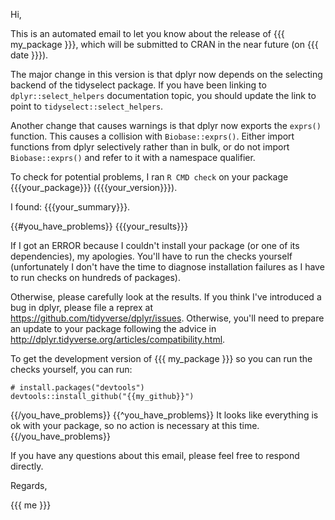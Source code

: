 Hi,

This is an automated email to let you know about the release of {{{ my_package }}}, which will be submitted to CRAN in the near future (on {{{ date }}}).

The major change in this version is that dplyr now depends on the selecting
backend of the tidyselect package. If you have been linking to
`dplyr::select_helpers` documentation topic, you should update the link to point
to `tidyselect::select_helpers`.

Another change that causes warnings is that dplyr now exports the `exprs()`
function. This causes a collision with `Biobase::exprs()`. Either import
functions from dplyr selectively rather than in bulk, or do not import
`Biobase::exprs()` and refer to it with a namespace qualifier.

To check for potential problems, I ran `R CMD check` on your package {{{your_package}}} ({{{your_version}}}).

I found: {{{your_summary}}}.

{{#you_have_problems}}
{{{your_results}}}

If I got an ERROR because I couldn't install your package (or one of its dependencies), my apologies. You'll have to run the checks yourself (unfortunately I don't have the time to diagnose installation failures as I have to run checks on hundreds of packages).

Otherwise, please carefully look at the results. If you think I've introduced a bug in dplyr, please file a reprex at <https://github.com/tidyverse/dplyr/issues>. Otherwise, you'll need to prepare an update to your package following the advice in <http://dplyr.tidyverse.org/articles/compatibility.html>.

To get the development version of {{{ my_package }}} so you can run the checks yourself, you can run:

    # install.packages("devtools")
    devtools::install_github("{{my_github}}")

{{/you_have_problems}}
{{^you_have_problems}}
It looks like everything is ok with your package, so no action is necessary at this time.
{{/you_have_problems}}

If you have any questions about this email, please feel free to respond directly.

Regards,

{{{ me }}}

